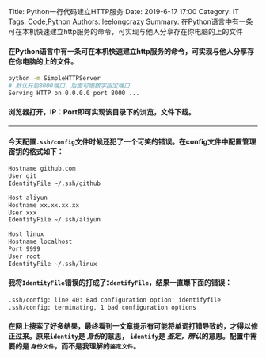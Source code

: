 Title: Python一行代码建立HTTP服务
Date: 2019-6-17 17:00
Category: IT
Tags: Code,Python
Authors: leelongcrazy
Summary: 在Python语言中有一条可在本机快速建立http服务的命令，可实现与他人分享存在你电脑的上的文件

#### 在Python语言中有一条可在本机快速建立http服务的命令，可实现与他人分享存在你电脑的上的文件。
```bash
python -m SimpleHTTPServer
# 默认开启8000端口，后面可跟数字指定端口
Serving HTTP on 0.0.0.0 port 8000 ...
```
#### 浏览器打开，IP：Port即可实现该目录下的浏览，文件下载。

---

#### 今天配置`.ssh/config`文件时候还犯了一个可笑的错误。在config文件中配置管理密钥的格式如下：
```bash
Hostname github.com
User git
IdentityFile ~/.ssh/github

Host aliyun
Hostname xx.xx.xx.xx
User xxx
IdentityFile ~/.ssh/aliyun

Host linux
Hostname localhost
Port 9999
User root
IdentityFile ~/.ssh/linux
```
#### 我将`IdentityFile`错误的打成了`IdentifyFile`，结果一直爆下面的错误：
```bash
.ssh/config: line 40: Bad configuration option: identifyfile
.ssh/config: terminating, 1 bad configuration options
```
#### 在网上搜索了好多结果，最终看到一文章提示有可能将单词打错导致的，才得以修正过来。原来`identity`是 *身份*的意思， `identify`是 *鉴定，辨认*的意思。配置中需要的是 `身份文件`，而不是我理解的`鉴定文件`。
